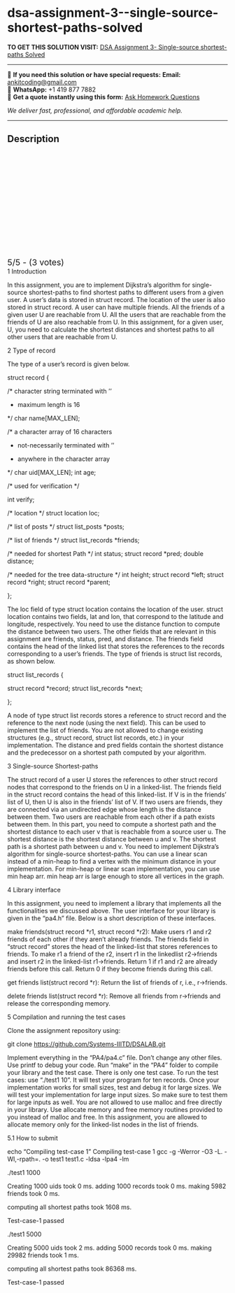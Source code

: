 # dsa-assignment-3--single-source-shortest-paths-solved
**TO GET THIS SOLUTION VISIT:** [DSA Assignment 3- Single-source shortest-paths Solved](https://www.ankitcodinghub.com/product/dsa-single-source-shortest-paths-solved/)


---

📩 **If you need this solution or have special requests:** **Email:** ankitcoding@gmail.com  
📱 **WhatsApp:** +1 419 877 7882  
📄 **Get a quote instantly using this form:** [Ask Homework Questions](https://www.ankitcodinghub.com/services/ask-homework-questions/)

*We deliver fast, professional, and affordable academic help.*

---

<h2>Description</h2>



<div class="kk-star-ratings kksr-auto kksr-align-center kksr-valign-top" data-payload="{&quot;align&quot;:&quot;center&quot;,&quot;id&quot;:&quot;126793&quot;,&quot;slug&quot;:&quot;default&quot;,&quot;valign&quot;:&quot;top&quot;,&quot;ignore&quot;:&quot;&quot;,&quot;reference&quot;:&quot;auto&quot;,&quot;class&quot;:&quot;&quot;,&quot;count&quot;:&quot;3&quot;,&quot;legendonly&quot;:&quot;&quot;,&quot;readonly&quot;:&quot;&quot;,&quot;score&quot;:&quot;5&quot;,&quot;starsonly&quot;:&quot;&quot;,&quot;best&quot;:&quot;5&quot;,&quot;gap&quot;:&quot;4&quot;,&quot;greet&quot;:&quot;Rate this product&quot;,&quot;legend&quot;:&quot;5\/5 - (3 votes)&quot;,&quot;size&quot;:&quot;24&quot;,&quot;title&quot;:&quot;DSA Assignment 3- Single-source shortest-paths Solved&quot;,&quot;width&quot;:&quot;138&quot;,&quot;_legend&quot;:&quot;{score}\/{best} - ({count} {votes})&quot;,&quot;font_factor&quot;:&quot;1.25&quot;}">

<div class="kksr-stars">

<div class="kksr-stars-inactive">
            <div class="kksr-star" data-star="1" style="padding-right: 4px">


<div class="kksr-icon" style="width: 24px; height: 24px;"></div>
        </div>
            <div class="kksr-star" data-star="2" style="padding-right: 4px">


<div class="kksr-icon" style="width: 24px; height: 24px;"></div>
        </div>
            <div class="kksr-star" data-star="3" style="padding-right: 4px">


<div class="kksr-icon" style="width: 24px; height: 24px;"></div>
        </div>
            <div class="kksr-star" data-star="4" style="padding-right: 4px">


<div class="kksr-icon" style="width: 24px; height: 24px;"></div>
        </div>
            <div class="kksr-star" data-star="5" style="padding-right: 4px">


<div class="kksr-icon" style="width: 24px; height: 24px;"></div>
        </div>
    </div>

<div class="kksr-stars-active" style="width: 138px;">
            <div class="kksr-star" style="padding-right: 4px">


<div class="kksr-icon" style="width: 24px; height: 24px;"></div>
        </div>
            <div class="kksr-star" style="padding-right: 4px">


<div class="kksr-icon" style="width: 24px; height: 24px;"></div>
        </div>
            <div class="kksr-star" style="padding-right: 4px">


<div class="kksr-icon" style="width: 24px; height: 24px;"></div>
        </div>
            <div class="kksr-star" style="padding-right: 4px">


<div class="kksr-icon" style="width: 24px; height: 24px;"></div>
        </div>
            <div class="kksr-star" style="padding-right: 4px">


<div class="kksr-icon" style="width: 24px; height: 24px;"></div>
        </div>
    </div>
</div>


<div class="kksr-legend" style="font-size: 19.2px;">
            5/5 - (3 votes)    </div>
    </div>
1 Introduction

In this assignment, you are to implement Dijkstra’s algorithm for single-source shortest-paths to find shortest paths to different users from a given user. A user’s data is stored in struct record. The location of the user is also stored in struct record. A user can have multiple friends. All the friends of a given user U are reachable from U. All the users that are reachable from the friends of U are also reachable from U. In this assignment, for a given user, U, you need to calculate the shortest distances and shortest paths to all other users that are reachable from U.

2 Type of record

The type of a user’s record is given below.

struct record {

/* character string terminated with ’’

* maximum length is 16

*/ char name[MAX_LEN];

/* a character array of 16 characters

* not-necessarily terminated with ’’

* anywhere in the character array

*/ char uid[MAX_LEN]; int age;

/* used for verification */

int verify;

/* location */ struct location loc;

/* list of posts */ struct list_posts *posts;

/* list of friends */ struct list_records *friends;

/* needed for shortest Path */ int status; struct record *pred; double distance;

/* needed for the tree data-structure */ int height; struct record *left; struct record *right; struct record *parent;

};

The loc field of type struct location contains the location of the user. struct location contains two fields, lat and lon, that correspond to the latitude and longitude, respectively. You need to use the distance function to compute the distance between two users. The other fields that are relevant in this assignment are friends, status, pred, and distance. The friends field contains the head of the linked list that stores the references to the records corresponding to a user’s friends. The type of friends is struct list records, as shown below.

struct list_records {

struct record *record; struct list_records *next;

};

A node of type struct list records stores a reference to struct record and the reference to the next node (using the next field). This can be used to implement the list of friends. You are not allowed to change existing structures (e.g., struct record, struct list records, etc.) in your implementation. The distance and pred fields contain the shortest distance and the predecessor on a shortest path computed by your algorithm.

3 Single-source Shortest-paths

The struct record of a user U stores the references to other struct record nodes that correspond to the friends on U in a linked-list. The friends field in the struct record contains the head of this linked-list. If V is in the friends’ list of U, then U is also in the friends’ list of V. If two users are friends, they are connected via an undirected edge whose length is the distance between them. Two users are reachable from each other if a path exists between them. In this part, you need to compute a shortest path and the shortest distance to each user v that is reachable from a source user u. The shortest distance is the shortest distance between u and v. The shortest path is a shortest path between u and v. You need to implement Dijkstra’s algorithm for single-source shortest-paths. You can use a linear scan instead of a min-heap to find a vertex with the minimum distance in your implementation. For min-heap or linear scan implementation, you can use min heap arr. min heap arr is large enough to store all vertices in the graph.

4 Library interface

In this assignment, you need to implement a library that implements all the functionalities we discussed above. The user interface for your library is given in the “pa4.h” file. Below is a short description of these interfaces.

make friends(struct record *r1, struct record *r2): Make users r1 and r2 friends of each other if they aren’t already friends. The friends field in “struct record” stores the head of the linked-list that stores references to friends. To make r1 a friend of the r2, insert r1 in the linkedlist r2-&gt;friends and insert r2 in the linked-list r1-&gt;friends. Return 1 if r1 and r2 are already friends before this call. Return 0 if they become friends during this call.

get friends list(struct record *r): Return the list of friends of r, i.e., r-&gt;friends.

delete friends list(struct record *r): Remove all friends from r-&gt;friends and release the corresponding memory.

5 Compilation and running the test cases

Clone the assignment repository using:

git clone https://github.com/Systems-IIITD/DSALAB.git

Implement everything in the “PA4/pa4.c” file. Don’t change any other files. Use printf to debug your code. Run “make” in the “PA4” folder to compile your library and the test case. There is only one test case. To run the test cases: use “./test1 10”. It will test your program for ten records. Once your implementation works for small sizes, test and debug it for large sizes. We will test your implementation for large input sizes. So make sure to test them for large inputs as well. You are not allowed to use malloc and free directly in your library. Use allocate memory and free memory routines provided to you instead of malloc and free. In this assignment, you are allowed to allocate memory only for the linked-list nodes in the list of friends.

5.1 How to submit

echo “Compiling test-case 1” Compiling test-case 1 gcc -g -Werror -O3 -L. -Wl,-rpath=. -o test1 test1.c -ldsa -lpa4 -lm

./test1 1000

Creating 1000 uids took 0 ms. adding 1000 records took 0 ms. making 5982 friends took 0 ms.

computing all shortest paths took 1608 ms.

Test-case-1 passed

./test1 5000

Creating 5000 uids took 2 ms. adding 5000 records took 0 ms. making 29982 friends took 1 ms.

computing all shortest paths took 86368 ms.

Test-case-1 passed
